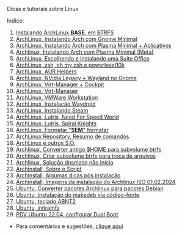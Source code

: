 Dicas e tutoriais sobre Linux

Indice:

01) [Instalando ArchLinux **BASE**, em BTRFS](https://elppans.github.io/doc-linux/archLinux_instalacao_base_btrfs)  
02) [ArchLinux, Instalando Arch com Gnome Minimal](https://elppans.github.io/doc-linux/archlinux_gnome_minimal)  
03) [ArchLinux, Instalando Arch com Plasma Minimal + Aplicativos](https://elppans.github.io/doc-linux/archlinux_plasma_minimal)  
04) [Archlinux, Instalando Arch com Plasma Minimal (Meta)](https://elppans.github.io/doc-linux/archlinux_plasma_meta)  
05) [ArchLinux, Escolhendo e instalando uma Suite Office](https://elppans.github.io/doc-linux/archlinux_suite_office)  
06) [ArchLinux, zsh, oh my zsh e powerlevel10k](https://elppans.github.io/doc-linux/archlinux_zsh_ohmyzsh_powerlevel10k)  
07) [ArchLinux, AUR Helpers](https://elppans.github.io/doc-linux/archlinux_aur_helpers)  
08) [ArchLinux, NVidia Legacy + Wayland no Gnome](https://elppans.github.io/doc-linux/archlinux_nvidia_legacy_wayland_gnome)  
09) [ArchLinux, Virt-Manager + Cockpit](https://elppans.github.io/doc-linux/archlinux_virt-manager_cockpit)  
10) [ArchLinux, Virt-Manager](https://elppans.github.io/doc-linux/archlinux_virtmanager)  
11) [ArchLinux, VMWare Workstation](https://elppans.github.io/doc-linux/archlinux_vmware-workstation)  
12) [ArchLinux, Instalação Waydroid](https://elppans.github.io/doc-linux/archlinux_instalacao_waydroid)    
13) [ArchLinux, Instalando Steam](https://elppans.github.io/doc-linux/archlinux_steam)  
14) [ArchLinux, Lutris, Need For Speed World](https://elppans.github.io/doc-linux/arch_lutris_nfs)  
15) [ArchLinux, Lutris, Spiral Knights](https://elppans.github.io/doc-linux/arch_lutris_spiralknights)  
16) [ArchLinux, Formatar "**SEM**" formatar](https://elppans.github.io/doc-linux/archlinux_formatar_sem_formatar)  
17) [ArchLinux Repository, Resumo de comandos](https://elppans.github.io/doc-linux/archlinux_repository_resumo_de_comandos)  
18) [ArchLinux e outros S.O.](https://elppans.github.io/doc-linux/archlinux_e_outros_sistemas_operacionais)  
19) [Archlinux, Converter antigo $HOME para subvolume btrfs](https://elppans.github.io/doc-linux/converter_antigo_home_para_subvolume_btrfs)  
20) [Archlinux, Criar subvolume btrfs para troca de arquivos](https://elppans.github.io/doc-linux/criar_subvolume_btrfs_para_troca)  
21) [Archlinux, Solução dnsmasq não inicia](https://elppans.github.io/doc-linux/archlinux_solucao_dnsmasq_nao_inicia)  
22) [Archinstall, Sobre o Script](https://elppans.github.io/doc-linux/archinstall_script)  
23) [Archinstall, Algumas dicas pós instalação](https://elppans.github.io/doc-linux/archinstall_tips_pos_inst)  
24) [Archinstall, Imagens da instalação do Archlinux ISO 01.02.2024](https://elppans.github.io/doc-linux/archinstall_img_archlinux-2024.02.01-x86_64)  
25) [Ubuntu, Converter pacotes Archlinux para pacotes Debian](https://elppans.github.io/doc-linux/aur_para_deb)  
26) [Ubuntu, Instalação do makedeb via código-fonte](https://elppans.github.io/doc-linux/instalar_makedeb_source_ubuntu)  
27) [Ubuntu, teclado ABNT2](https://elppans.github.io/doc-linux/ubuntu_keyboard_abnt2)  
28) [Ubuntu, initramfs](https://elppans.github.io/doc-linux/como_corrigir_o_erro_initramfs_no_linux)  
29) [PDV Ubuntu 22.04, configurar Dual Boot](https://elppans.github.io/doc-linux/pdv_ubuntu_22_dual_boot)  




* Para comentários e sugestões, [clique aqui](https://github.com/elppans/doc-linux/issues)  
